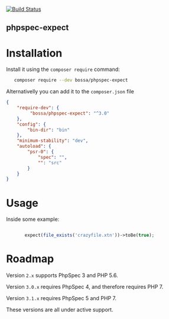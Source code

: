 [![Build Status](https://travis-ci.org/BossaConsulting/phpspec-expect.svg?branch=3.x)](https://travis-ci.org/BossaConsulting/phpspec-expect)

phpspec-expect
---------------

Installation
============

Install it using the `composer require` command:

```bash
   composer require --dev bossa/phpspec-expect
```

Alternativelly you can add it to the `composer.json` file

```json
{
    "require-dev": {
         "bossa/phpspec-expect": "^3.0"
    },
    "config": {
        "bin-dir": "bin"
    },
    "minimum-stability": "dev",
    "autoload": {
        "psr-0": {
            "spec": "",
            "": "src"
        }
    }
}
```

Usage
=====

Inside some example:

```php

       expect(file_exists('crazyfile.xtn'))->toBe(true);

```

Roadmap
=======

Version `2.x` supports PhpSpec 3 and PHP 5.6.

Version `3.0.x` requires PhpSpec 4, and therefore requires PHP 7.

Version `3.1.x` requires PhpSpec 5 and PHP 7.

These versions are all under active support.
